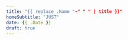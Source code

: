 ```yaml
---
title: "{{ replace .Name "-" " " | title }}"
homeSubtitle: "JUST"
date: {{ .Date }}
draft: true
---
```



